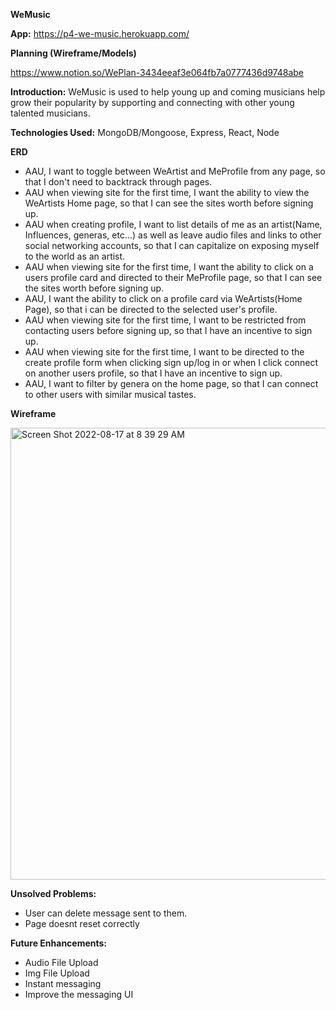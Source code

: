 **WeMusic**

**App:** https://p4-we-music.herokuapp.com/

**Planning (Wireframe/Models)**

https://www.notion.so/WePlan-3434eeaf3e064fb7a0777436d9748abe

**Introduction:** WeMusic is used to help young up and coming musicians help grow their popularity by supporting and connecting with other young talented musicians.

**Technologies Used:** MongoDB/Mongoose, Express, React, Node


**ERD**

- AAU, I want to toggle between WeArtist and MeProfile from any page, so that I don't need to backtrack through pages.
- AAU when viewing site for the first time, I want the ability to view the WeArtists Home page, so that I can see the sites worth before signing up.
- AAU when creating profile, I want to list details of me as an artist(Name, Influences, generas, etc...) as well as leave audio files and links to other social networking accounts, so that I can capitalize on exposing myself to the world as an artist.
- AAU when viewing site for the first time, I want the ability to click on a users profile card and directed to their MeProfile page, so that I can see the sites worth before signing up.
- AAU, I want the ability to click on a profile card via WeArtists(Home Page), so that i can be directed to the selected user's profile.
- AAU when viewing site for the first time, I want to be restricted from contacting users before signing up, so that I have an incentive to sign up.
- AAU when viewing site for the first time, I want to be directed to the create profile form when clicking sign up/log in or when I click connect on another users profile, so that I have an incentive to sign up.
- AAU, I want to filter by genera on the home page, so that I can connect to other users with similar musical tastes.

**Wireframe**

<img width="723" alt="Screen Shot 2022-08-17 at 8 39 29 AM" src="https://user-images.githubusercontent.com/93361045/185182648-88b4228e-8c3e-481d-9cfd-25bce0e2696e.png">


**Unsolved Problems:** 
- User can delete message sent to them.
- Page doesnt reset correctly

**Future Enhancements:**
- Audio File Upload
- Img File Upload
- Instant messaging
- Improve the messaging UI
